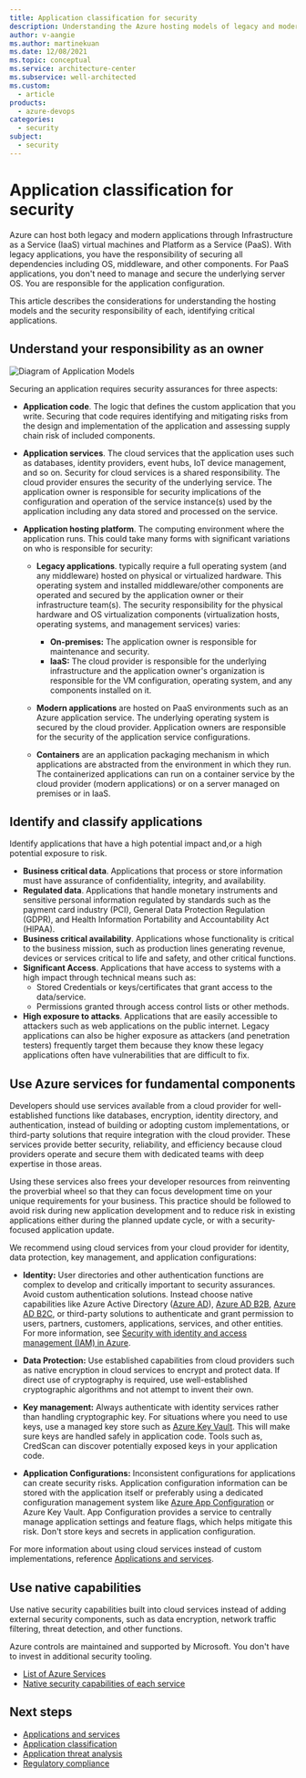 ```yaml
---
title: Application classification for security
description: Understanding the Azure hosting models of legacy and modern apps through IaaS and PaaS, and the security responsibilities of those models.
author: v-aangie
ms.author: martinekuan
ms.date: 12/08/2021
ms.topic: conceptual
ms.service: architecture-center
ms.subservice: well-architected
ms.custom:
  - article
products:
  - azure-devops
categories:
  - security
subject:
  - security
---
```

# Application classification for security

Azure can host both legacy and modern applications through Infrastructure as a Service (IaaS) virtual machines and Platform as a Service (PaaS). With legacy applications, you have the responsibility of securing all dependencies including OS, middleware, and other components. For PaaS applications, you don't need to manage and secure the underlying server OS. You are responsible for the application configuration.

This article describes the considerations for understanding the hosting models and the security responsibility of each, identifying critical applications.

## Understand your responsibility as an owner

![Diagram of Application Models](images/appmodels.png)

Securing an application requires security assurances for three aspects:

- **Application code**. The logic that defines the custom application that you write. Securing that code requires identifying and mitigating risks from the design and implementation of the application and assessing supply chain risk of included components.
- **Application services**. The cloud services that the application uses such as databases, identity providers, event hubs, IoT device management, and so on. Security for cloud services is a shared responsibility. The cloud provider ensures the security of the underlying service. The application owner is responsible for security implications of the configuration and operation of the service instance(s) used by the application including any data stored and processed on the service.
- **Application hosting platform**. The computing environment where the application runs. This could take many forms with significant variations on who is responsible for security:

    - **Legacy applications**. typically require a full operating system (and any middleware) hosted on physical or virtualized hardware. This operating system and installed middleware/other components are operated and secured by the application owner or their infrastructure team(s). The security responsibility for the physical hardware and OS virtualization components (virtualization hosts, operating systems, and management services) varies:
         - **On-premises:** The application owner is responsible for maintenance and security.
         - **IaaS:** The cloud provider is responsible for the underlying infrastructure and the application owner's organization is responsible for the VM configuration, operating system, and any components installed on it.

    - **Modern applications** are hosted on PaaS environments such as an Azure application service. The underlying operating system is secured by the cloud provider. Application owners are responsible for the security of the application service configurations.

    - **Containers** are an application packaging mechanism in which applications are abstracted from the environment in which they run. The containerized applications can run on a container service by the cloud provider (modern applications) or on a server managed on premises or in IaaS.

## Identify and classify applications

Identify applications that have a high potential impact and,or a high potential exposure to risk.

- **Business critical data**. Applications that process or store information must have assurance of confidentiality, integrity, and availability.
- **Regulated data**. Applications that handle monetary instruments and sensitive personal information regulated by standards such as the payment card industry (PCI), General Data Protection Regulation (GDPR), and Health Information Portability and Accountability Act (HIPAA).
- **Business critical availability**. Applications whose functionality is critical to the business mission, such as production lines generating revenue, devices or services critical to life and safety, and other critical functions.
- **Significant Access**. Applications that have access to systems with a high impact through technical means such as:
  - Stored Credentials or keys/certificates that grant access to the data/service.
  - Permissions granted through access control lists or other methods.
- **High exposure to attacks**. Applications that are easily accessible to attackers such as web applications on the public internet. Legacy applications can also be higher exposure as attackers (and penetration testers) frequently target them because they know these legacy applications often have vulnerabilities that are difficult to fix.

## Use Azure services for fundamental components

Developers should use services available from a cloud provider for well-established functions like databases, encryption, identity directory, and authentication, instead of building or adopting custom implementations, or third-party solutions that require integration with the cloud provider. These services provide better security, reliability, and efficiency because cloud providers operate and secure them with dedicated teams with deep expertise in those areas.

Using these services also frees your developer resources from reinventing the proverbial wheel so that they can focus development time on your unique requirements for your business. This practice should be followed to avoid risk during new application development and to reduce risk in existing applications either during the planned update cycle, or with a security-focused application update.

We recommend using cloud services from your cloud provider for identity, data protection, key management, and application configurations:

- **Identity:** User directories and other authentication functions are complex to develop and critically important to security assurances. Avoid custom authentication solutions. Instead choose native capabilities like Azure Active Directory ([Azure AD](/azure/active-directory/)), [Azure AD B2B](/azure/active-directory/b2b/), [Azure AD B2C](/azure/active-directory-b2c/), or third-party solutions to authenticate and grant permission to users, partners, customers, applications, services, and other entities. For more information, see [Security with identity and access management (IAM) in Azure](design-identity.md).

- **Data Protection:** Use established capabilities from cloud providers such as native encryption in cloud services to encrypt and protect data. If direct use of cryptography is required, use well-established cryptographic algorithms and not attempt to invent their own.

- **Key management:** Always authenticate with identity services rather than handling cryptographic key. For situations where you need to use keys, use a managed key store such as [Azure Key Vault](/azure/key-vault/). This will make sure keys are handled safely in application code. Tools such as, CredScan can discover potentially exposed keys in your application code.

- **Application Configurations:** Inconsistent configurations for applications can create security risks. Application configuration information can be stored with the application itself or preferably using a dedicated configuration management system like [Azure App Configuration](/azure/azure-app-configuration/overview) or Azure Key Vault. App Configuration provides a service to centrally manage application settings and feature flags, which helps mitigate this risk. Don't store keys and secrets in application configuration.

For more information about using cloud services instead of custom implementations, reference [Applications and services](./design-apps-services.md).

## Use native capabilities

Use native security capabilities built into cloud services instead of adding external security components, such as  data encryption, network traffic filtering, threat detection, and other functions.

Azure controls are maintained and supported by Microsoft. You don't have to invest in additional security tooling.

- [List of Azure Services](https://azure.microsoft.com/services/)
- [Native security capabilities of each service](/azure/security/common-security-attributes)

## Next steps

- [Applications and services](design-apps-services.md)
- [Application classification](design-apps-considerations.md)
- [Application threat analysis](design-threat-model.md)
- [Regulatory compliance](design-regulatory-compliance.md)
